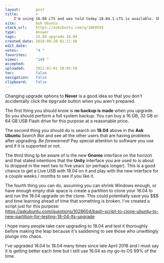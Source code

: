 ```yaml
---
layout:       post
title:        >
    I'm using 16.04 LTS and was told today 18.04.1 LTS is available. Should I upgrade?
site:         Ask Ubuntu
stack_url:    https://askubuntu.com/q/1069594
type:         Answer
tags:         16.04 upgrade 18.04
created_date: 2018-08-28 01:11:50
edit_date:    
votes:        "4 "
favorites:    
views:        "149 "
accepted:     
uploaded:     2022-01-01 10:05:50
toc:          false
navigation:   false
clipboard:    false
---
```


Changing upgrade options to **Never** is a good idea so that you don't accidentally click the <kbd>Upgrade</kbd> button when you aren't prepared.

The first thing you should know is **no backup is made** when you upgrade. So you should perform a full system backup. You can buy a 16 GB, 32 GB or 64 GB USB Flash drive for this purpose at a reasonable price.

The second thing you should do is search on **18.04** above in the **Ask Ubuntu** *Search Bar* and see all the other users that are having problems after upgrading. *Be forewarned!* Pay special attention to software you use and if it is supported or not.

The third thing tp be aware of is the new **Gnome** interface on the horizon and that stated intentions that the **Unity** interface you are used to is about to dropped in the next two to five years (or perhaps longer). This is a good chance to get a Live USB with 18.04 on it and play with the new interface for a couple weeks / months to see if you like it.

The fourth thing you can do, assuming you can shrink Windows enough, or have enough empty disk space is create a partition to clone your 16.04 to and run the 18.04 upgrade on the clone. This could potentially save you $$$ and time learning ahead of time that something is broken. I've created a script just for this purpose: https://askubuntu.com/questions/1028604/bash-script-to-clone-ubuntu-to-new-partition-for-testing-18-04-lts-upgrade

I hope many people take care upgrading to 18.04 and test it thoroughly before making the leap because it's saddening to see those who unwittingly plunge into chaos.

I've upgraded 16.04 to 18.04 many times since late April 2018 and I must say it is getting better each time but I still use 16.04 as my go-to OS 99% of the time.
